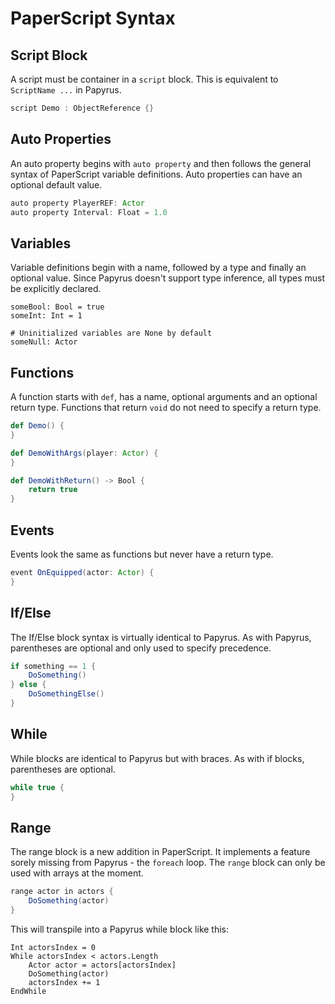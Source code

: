 # PaperScript Syntax

## Script Block

A script must be container in a `script` block. This is equivalent to
`ScriptName ...` in Papyrus.

```scala
script Demo : ObjectReference {}
```

## Auto Properties

An auto property begins with `auto property` and  then follows the general 
syntax of PaperScript variable definitions. Auto properties can have
an optional default value.

```scala
auto property PlayerREF: Actor
auto property Interval: Float = 1.0
```

## Variables

Variable definitions begin with a name, followed by a type and finally an optional value.
Since Papyrus doesn't support type inference, all types must be explicitly declared.

```
someBool: Bool = true
someInt: Int = 1

# Uninitialized variables are None by default
someNull: Actor 
```

## Functions

A function starts with `def`, has a name, optional arguments and an 
optional return type. Functions that return `void` do not need to
specify a return type.

```scala
def Demo() {
}

def DemoWithArgs(player: Actor) {
}

def DemoWithReturn() -> Bool {
    return true
}
```

## Events

Events look the same as functions but never have a return type.

```scala
event OnEquipped(actor: Actor) {
}
```

## If/Else

The If/Else block syntax is virtually identical to Papyrus. As with Papyrus, 
parentheses are optional and only used to specify precedence.

```scala
if something == 1 {
    DoSomething()
} else {
    DoSomethingElse()
}
```

## While

While blocks are identical to Papyrus but with braces. As with if blocks, 
parentheses are optional.

```scala
while true {
}
```

## Range

The range block is a new addition in PaperScript. It implements a feature
sorely missing from Papyrus - the `foreach` loop. The `range` block can only
be used with arrays at the moment.

```scala
range actor in actors {
    DoSomething(actor)
}
```

This will transpile into a Papyrus while block like this:

```
Int actorsIndex = 0
While actorsIndex < actors.Length
    Actor actor = actors[actorsIndex]
    DoSomething(actor)
    actorsIndex += 1
EndWhile
```